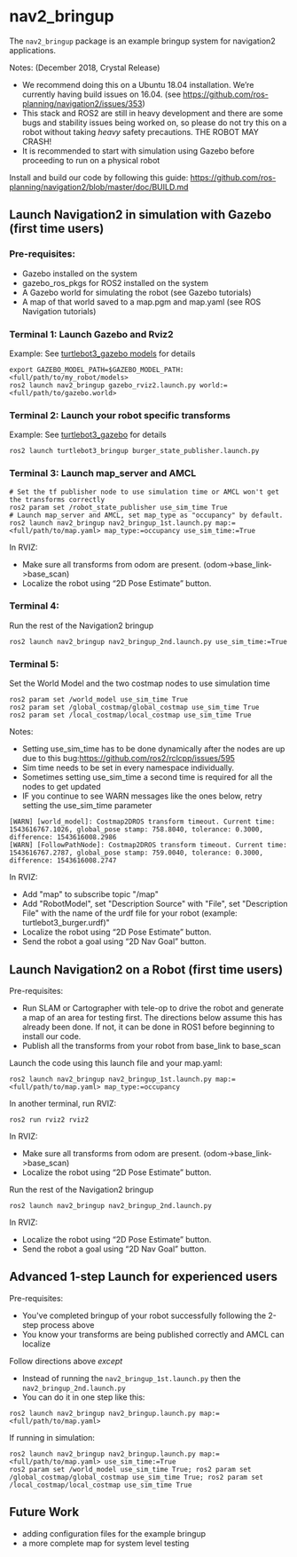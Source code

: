# nav2_bringup

The `nav2_bringup` package is an example bringup system for navigation2 applications.

Notes: (December 2018, Crystal Release)
* We recommend doing this on a Ubuntu 18.04 installation. We’re currently having build issues on 16.04. (see https://github.com/ros-planning/navigation2/issues/353)
* This stack and ROS2 are still in heavy development and there are some bugs and stability issues being worked on, so please do not try this on a robot without taking *heavy* safety precautions. THE ROBOT MAY CRASH!
* It is recommended to start with simulation using Gazebo before proceeding to run on a physical robot

Install and build our code by following this guide:
https://github.com/ros-planning/navigation2/blob/master/doc/BUILD.md

## Launch Navigation2 in simulation with Gazebo (first time users)
### Pre-requisites:
* Gazebo installed on the system
* gazebo_ros_pkgs for ROS2 installed on the system
* A Gazebo world for simulating the robot (see Gazebo tutorials)
* A map of that world saved to a map.pgm and map.yaml (see ROS Navigation tutorials)

### Terminal 1: Launch Gazebo and Rviz2

Example: See [turtlebot3_gazebo models](https://github.com/ROBOTIS-GIT/turtlebot3_simulations/tree/ros2/turtlebot3_gazebo/models) for details
```
export GAZEBO_MODEL_PATH=$GAZEBO_MODEL_PATH:<full/path/to/my_robot/models>
ros2 launch nav2_bringup gazebo_rviz2.launch.py world:=<full/path/to/gazebo.world>
```

### Terminal 2: Launch your robot specific transforms

Example: See [turtlebot3_gazebo](https://github.com/ROBOTIS-GIT/turtlebot3_simulations/tree/ros2/turtlebot3_gazebo) for details

`ros2 launch turtlebot3_bringup burger_state_publisher.launch.py`

### Terminal 3: Launch map_server and AMCL

```
# Set the tf publisher node to use simulation time or AMCL won't get the transforms correctly
ros2 param set /robot_state_publisher use_sim_time True
# Launch map_server and AMCL, set map_type as "occupancy" by default.
ros2 launch nav2_bringup nav2_bringup_1st.launch.py map:=<full/path/to/map.yaml> map_type:=occupancy use_sim_time:=True
```
In RVIZ:
* Make sure all transforms from odom are present. (odom->base_link->base_scan)
* Localize the robot using “2D Pose Estimate” button.

### Terminal 4:
Run the rest of the Navigation2 bringup

`ros2 launch nav2_bringup nav2_bringup_2nd.launch.py use_sim_time:=True`

### Terminal 5:
Set the World Model and the two costmap nodes to use simulation time

```
ros2 param set /world_model use_sim_time True
ros2 param set /global_costmap/global_costmap use_sim_time True
ros2 param set /local_costmap/local_costmap use_sim_time True
```

Notes:
* Setting use_sim_time has to be done dynamically after the nodes are up due to this bug:https://github.com/ros2/rclcpp/issues/595
* Sim time needs to be set in every namespace individually.
* Sometimes setting use_sim_time a second time is required for all the nodes to get updated
* IF you continue to see WARN messages like the ones below, retry setting the use_sim_time parameter
```
[WARN] [world_model]: Costmap2DROS transform timeout. Current time: 1543616767.1026, global_pose stamp: 758.8040, tolerance: 0.3000, difference: 1543616008.2986
[WARN] [FollowPathNode]: Costmap2DROS transform timeout. Current time: 1543616767.2787, global_pose stamp: 759.0040, tolerance: 0.3000, difference: 1543616008.2747
```

In RVIZ:
* Add "map" to subscribe topic "/map"
* Add "RobotModel", set "Description Source" with "File", set "Description File" with the name of the urdf file for your robot (example: turtlebot3_burger.urdf)"
* Localize the robot using “2D Pose Estimate” button.
* Send the robot a goal using “2D Nav Goal” button.

## Launch Navigation2 on a Robot (first time users)

Pre-requisites:
* Run SLAM or Cartographer with tele-op to drive the robot and generate a map of an area for testing first. The directions below assume this has already been done. If not, it can be done in ROS1 before beginning to install our code.
* Publish all the transforms from your robot from base_link to base_scan

Launch the code using this launch file and your map.yaml:

`ros2 launch nav2_bringup nav2_bringup_1st.launch.py map:=<full/path/to/map.yaml> map_type:=occupancy`

In another terminal, run RVIZ:

`ros2 run rviz2 rviz2`

In RVIZ:
* Make sure all transforms from odom are present. (odom->base_link->base_scan)
* Localize the robot using “2D Pose Estimate” button.

Run the rest of the Navigation2 bringup

`ros2 launch nav2_bringup nav2_bringup_2nd.launch.py`

In RVIZ:
* Localize the robot using “2D Pose Estimate” button.
* Send the robot a goal using “2D Nav Goal” button.

## Advanced 1-step Launch for experienced users
Pre-requisites:
* You've completed bringup of your robot successfully following the 2-step process above
* You know your transforms are being published correctly and AMCL can localize

Follow directions above *except*
* Instead of running the `nav2_bringup_1st.launch.py` then the `nav2_bringup_2nd.launch.py`
* You can do it in one step like this:
```
ros2 launch nav2_bringup nav2_bringup.launch.py map:=<full/path/to/map.yaml>
```
If running in simulation:
```
ros2 launch nav2_bringup nav2_bringup.launch.py map:=<full/path/to/map.yaml> use_sim_time:=True
ros2 param set /world_model use_sim_time True; ros2 param set /global_costmap/global_costmap use_sim_time True; ros2 param set /local_costmap/local_costmap use_sim_time True
```

## Future Work

* adding configuration files for the example bringup
* a more complete map for system level testing
